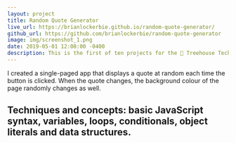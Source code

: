 ```yaml
---
layout: project
title: Random Quote Generator
live_url: https://brianlockerbie.github.io/random-quote-generator/
github_url: https://github.com/brianlockerbie/random-quote-generator
image: img/screenshot_1.png
date: 2019-05-01 12:00:00 -0400
description: This is the first of ten projects for the 🏡 Treehouse TechDegree Full Stack JavaScript. 
---
```

I created a single-paged app that displays a quote at random each time the button is clicked. When the quote changes, the background colour of the page randomly changes as well.

## Techniques and concepts: basic JavaScript syntax, variables, loops, conditionals, object literals and data structures.
